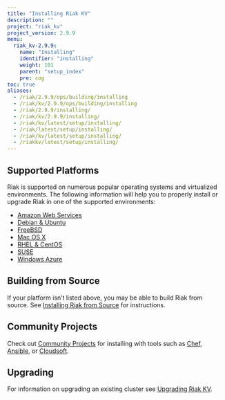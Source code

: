 ```yaml
---
title: "Installing Riak KV"
description: ""
project: "riak_kv"
project_version: 2.9.9
menu:
  riak_kv-2.9.9:
    name: "Installing"
    identifier: "installing"
    weight: 101
    parent: "setup_index"
    pre: cog
toc: true
aliases:
  - /riak/2.9.9/ops/building/installing
  - /riak/kv/2.9.9/ops/building/installing
  - /riak/2.9.9/installing/
  - /riak/kv/2.9.9/installing/
  - /riak/kv/latest/setup/installing/
  - /riak/latest/setup/installing/
  - /riak/kv/latest/setup/installing/
  - /riakkv/latest/setup/installing/
---
```


[install aws]: {{<baseurl>}}riak/kv/2.9.9/setup/installing/amazon-web-services
[install debian & ubuntu]: {{<baseurl>}}riak/kv/2.9.9/setup/installing/debian-ubuntu
[install freebsd]: {{<baseurl>}}riak/kv/2.9.9/setup/installing/freebsd
[install mac osx]: {{<baseurl>}}riak/kv/2.9.9/setup/installing/mac-osx
[install rhel & centos]: {{<baseurl>}}riak/kv/2.9.9/setup/installing/rhel-centos
[install suse]: {{<baseurl>}}riak/kv/2.9.9/setup/installing/suse
[install windows azure]: {{<baseurl>}}riak/kv/2.9.9/setup/installing/windows-azure
[install source index]: {{<baseurl>}}riak/kv/2.9.9/setup/installing/source
[community projects]: {{<baseurl>}}community/projects
[upgrade index]: {{<baseurl>}}riak/kv/2.9.9/setup/upgrading

## Supported Platforms

Riak is supported on numerous popular operating systems and virtualized
environments. The following information will help you to
properly install or upgrade Riak in one of the supported environments:

  * [Amazon Web Services][install aws]
  * [Debian & Ubuntu][install debian & ubuntu]
  * [FreeBSD][install freebsd]
  * [Mac OS X][install mac osx]
  * [RHEL & CentOS][install rhel & centos]
  * [SUSE][install suse]
  * [Windows Azure][install windows azure]

## Building from Source

If your platform isn’t listed above, you may be able to build Riak from source. See [Installing Riak from Source][install source index] for instructions.

## Community Projects

Check out [Community Projects][community projects] for installing with tools such as [Chef](https://www.chef.io/chef/), [Ansible](http://www.ansible.com/), or [Cloudsoft](http://www.cloudsoftcorp.com/).

## Upgrading

For information on upgrading an existing cluster see [Upgrading Riak KV][upgrade index].




